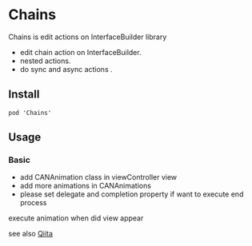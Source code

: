 Chains
======

Chains is edit actions on InterfaceBuilder  library


- edit chain action on InterfaceBuilder.
- nested actions.
- do sync and async actions .

## Install

    pod 'Chains'
   

## Usage

### Basic

- add CANAnimation class in viewController view
- add more animations in CANAnimations
- please set delegate and completion property  if want to execute  end process 

execute animation when did view appear 

see also [Qiita](http://qiita.com/appwatcher/items/79f224532872dbec60d8)

